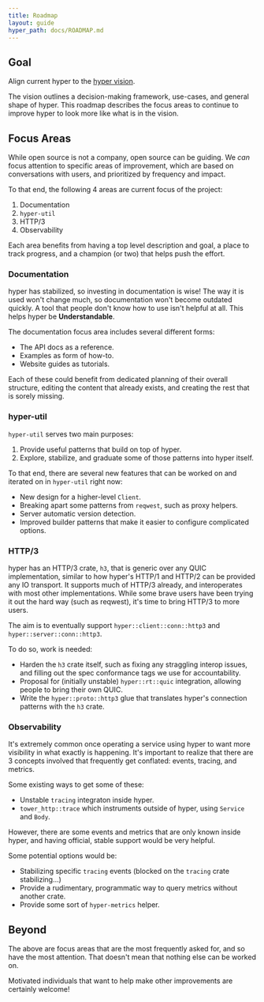 ```yaml
---
title: Roadmap
layout: guide
hyper_path: docs/ROADMAP.md
---
```


## Goal

Align current hyper to the [hyper vision](./vision.md).

The vision outlines a decision-making framework, use-cases, and general shape
of hyper. This roadmap describes the focus areas to continue to improve hyper
to look more like what is in the vision.

## Focus Areas

While open source is not a company, open source can be guiding. We _can_ focus
attention to specific areas of improvement, which are based on conversations
with users, and prioritized by frequency and impact.

To that end, the following 4 areas are current focus of the project:

1. Documentation
2. `hyper-util`
3. HTTP/3
4. Observability

Each area benefits from having a top level description and goal, a place to
track progress, and a champion (or two) that helps push the effort.

### Documentation

hyper has stabilized, so investing in documentation is wise! The way it is used
won't change much, so documentation won't become outdated quickly. A tool that
people don't know how to use isn't helpful at all. This helps hyper be
**Understandable**.

The documentation focus area includes several different forms:

- The API docs as a reference.
- Examples as form of how-to.
- Website guides as tutorials.

Each of these could benefit from dedicated planning of their overall structure,
editing the content that already exists, and creating the rest that is sorely
missing.

### hyper-util

`hyper-util` serves two main purposes:

1. Provide useful patterns that build on top of hyper.
2. Explore, stabilize, and graduate some of those patterns into hyper itself.

To that end, there are several new features that can be worked on and iterated
on in `hyper-util` right now:

- New design for a higher-level `Client`.
- Breaking apart some patterns from `reqwest`, such as proxy helpers.
- Server automatic version detection.
- Improved builder patterns that make it easier to configure complicated
  options.

### HTTP/3

hyper has an HTTP/3 crate, `h3`, that is generic over any QUIC implementation,
similar to how hyper's HTTP/1 and HTTP/2 can be provided any IO transport. It
supports much of HTTP/3 already, and interoperates with most other
implementations. While some brave users have been trying it out the hard way
(such as reqwest), it's time to bring HTTP/3 to more users.

The aim is to eventually support `hyper::client::conn::http3` and
`hyper::server::conn::http3`.

To do so, work is needed:

- Harden the `h3` crate itself, such as fixing any straggling interop issues,
  and filling out the spec conformance tags we use for accountability.
- Proposal for (initially unstable) `hyper::rt::quic` integration, allowing
  people to bring their own QUIC.
- Write the `hyper::proto::http3` glue that translates hyper's connection
  patterns with the `h3` crate.

### Observability

It's extremely common once operating a service using hyper to want more
visibility in what exactly is happening. It's important to realize that there
are 3 concepts involved that frequently get conflated: events, tracing, and
metrics.

Some existing ways to get some of these:

- Unstable `tracing` integraton inside hyper.
- `tower_http::trace` which instruments outside of hyper, using `Service` and
  `Body`.

However, there are some events and metrics that are only known inside hyper,
and having official, stable support would be very helpful.

Some potential options would be:

- Stabilizing specific `tracing` events (blocked on the `tracing` crate
  stabilizing...)
- Provide a rudimentary, programmatic way to query metrics without another
  crate.
- Provide some sort of `hyper-metrics` helper.

## Beyond

The above are focus areas that are the most frequently asked for, and so have
the most attention. That doesn't mean that nothing else can be worked on.

Motivated individuals that want to help make other improvements are certainly
welcome!

